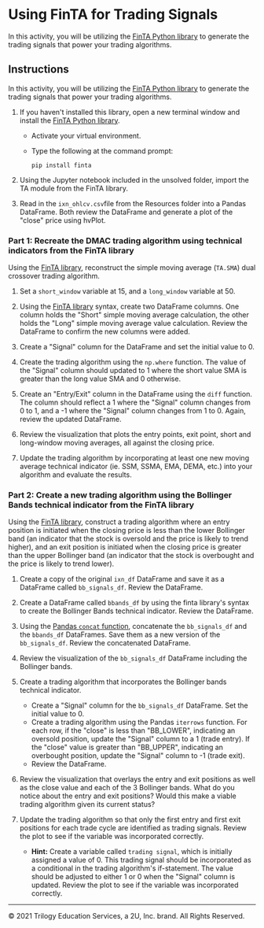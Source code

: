 # Using FinTA for Trading Signals

In this activity, you will be utilizing the [FinTA Python library](https://pypi.org/project/finta/) to generate the trading signals that power your trading algorithms.

## Instructions

In this activity, you will be utilizing the [FinTA Python library](https://pypi.org/project/finta/) to generate the trading signals that power your trading algorithms.

1. If you haven't installed this library, open a new terminal window and install the [FinTA Python library](https://pypi.org/project/finta/).

    * Activate your virtual environment.

    * Type the following at the command prompt:

      ```shell
      pip install finta
      ```

2. Using the Jupyter notebook included in the unsolved folder, import the TA module from the FinTA library.

3. Read in the `ixn_ohlcv.csv`file from the Resources folder into a Pandas DataFrame. Both review the DataFrame and generate a plot of the "close" price using hvPlot.

### Part 1: Recreate the DMAC trading algorithm using technical indicators from the FinTA library

Using the [FinTA library](https://pypi.org/project/finta/), reconstruct the simple moving average (`TA.SMA`) dual crossover trading algorithm.

1. Set a `short_window` variable at 15, and a `long_window` variable at 50.

2.  Using the [FinTA library](https://pypi.org/project/finta/) syntax, create two DataFrame columns. One column holds the "Short" simple moving average calculation, the other holds the "Long" simple moving average value calculation. Review the DataFrame to confirm the new columns were added.

3. Create a "Signal" column for the DataFrame and set the initial value to 0.

4. Create the trading algorithm using the `np.where` function. The value of the "Signal" column should updated to 1 where the short value SMA is greater than the long value SMA and 0 otherwise.

5. Create an "Entry/Exit" column in the DataFrame using the `diff` function. The column should reflect a 1 where the "Signal" column changes from 0 to 1, and a -1 where the "Signal" column changes from 1 to 0. Again, review the updated DataFrame.

6. Review the visualization that plots the entry points, exit point, short and long-window moving averages, all against the closing price.

7. Update the trading algorithm by incorporating at least one new moving average technical indicator (ie. SSM,  SSMA, EMA, DEMA, etc.) into your algorithm and evaluate the results.

### Part 2: Create a new trading algorithm using the Bollinger Bands technical indicator from the FinTA library

Using the [FinTA library](https://pypi.org/project/finta/), construct a trading algorithm where an entry position is initiated when the closing price is less than the lower Bollinger band (an indicator that the stock is oversold and the price is likely to trend higher), and an exit position is initiated when the closing price is greater than the upper Bollinger band (an indicator that the stock is overbought and the price is likely to trend lower).

1. Create a copy of the original `ixn_df` DataFrame and save it as a DataFrame called `bb_signals_df`. Review the DataFrame.

2. Create a DataFrame called `bbands_df` by using the finta library's syntax to create the Bollinger Bands technical indicator. Review the DataFrame.

3. Using the [Pandas `concat` function](https://pandas.pydata.org/pandas-docs/stable/reference/api/pandas.concat.html), concatenate the `bb_signals_df` and the `bbands_df` DataFrames. Save them as a new version of the `bb_signals_df`. Review the concatenated DataFrame.

4. Review the visualization of the `bb_signals_df` DataFrame including the Bollinger bands.

5. Create a trading algorithm that incorporates the Bollinger bands technical indicator.

    * Create a "Signal" column for the `bb_signals_df` DataFrame. Set the initial value to 0.
    * Create a trading algorithm using the Pandas `iterrows` function. For each row, if the "close" is less than "BB_LOWER", indicating an oversold position, update the "Signal" column to a 1 (trade entry). If the "close" value is greater than "BB_UPPER", indicating an overbought position, update the "Signal" column to -1 (trade exit).
    * Review the DataFrame.

6. Review the visualization that overlays the entry and exit positions as well as the close value and each of the 3 Bollinger bands. What do you notice about the entry and exit positions? Would this make a viable trading algorithm given its current status?

7. Update the trading algorithm so that only the first entry and first exit positions for each trade cycle are identified as trading signals. Review the plot to see if the variable was incorporated correctly.

    * **Hint:** Create a variable called `trading signal`, which is initially assigned a value of 0. This trading signal should be incorporated as a conditional in the trading algorithm's if-statement. The value should be adjusted to either 1 or 0 when the "Signal" column is updated. Review the plot to see if the variable was incorporated correctly.

---

© 2021 Trilogy Education Services, a 2U, Inc. brand. All Rights Reserved.
